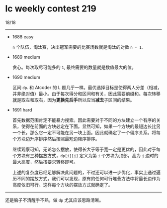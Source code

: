 # lc weekly contest 219

18/18

------

- 1688 easy

    `n` 个队伍，淘汰赛，决出冠军需要的比赛场数就是淘汰的对数 `n - 1`.

- 1689 medium

    贪心。每次取尽可能多的 `1`, 最终需要的数量就是数值最大的位。

- 1690 medium

    区间 `dp`. 和 Atcoder 的 L 题几乎一样。最优选择目标是使得两人分差（相减，并非绝对值）最小。由于每次得分和区间和有关，因此需要前缀和。每次转移就是取左和取右，因为**更换先后手**所以应当**减去**子区间的结果。

- 1691 hard

    首先数据范围肯定不能暴力搜索。因此需要对于不同的方块建立一个有序的关系，使得在前面的方块必定在下面。显然可知，如果一个方块的最短边长比另一个长，那么它一定不可能在另一块上面。因此就确定了一个偏序关系。将每个方块边升序排序然后按照最短边降序排序。

    继续观察可知，无论怎么摆放，使得长大于等于宽一定是更优的，因此对于每个方块有三种摆放方式，`dp[i][j]` 定义为第 `i` 个方块为顶部，高为 `j` 边时的最大高度，然后按要求转移即可。

    上述的复杂度已经足够解决此问题的，不过还可以进一步优化，事实上通过遍历不同的摆放方式，我们可以发现，原有的任何可行堆叠方法中将最长边作为高度依旧可行。这样每个方块的摆放方式就确定了。

------

还是脑子不清醒手不熟，做 `dp` 尤其应该思路清晰。

